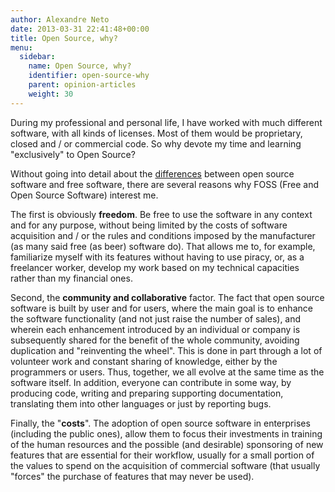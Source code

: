 ```yaml
---
author: Alexandre Neto
date: 2013-03-31 22:41:48+00:00
title: Open Source, why?
menu:
  sidebar:
    name: Open Source, why?
    identifier: open-source-why
    parent: opinion-articles
    weight: 30
---
```


During my professional and personal life, I have worked with much different software, with all kinds of licenses. Most of them would be proprietary, closed and / or commercial code. So why devote my time and learning "exclusively" to Open Source?

Without going into detail about the [differences](https://en.wikipedia.org/wiki/Free_and_open-source_software) between open source software and free software, there are several reasons why FOSS (Free and Open Source Software) interest me.

The first is obviously **freedom**. Be free to use the software in any context and for any purpose, without being limited by the costs of software acquisition and / or the rules and conditions imposed by the manufacturer (as many said free (as beer) software do). That allows me to, for example, familiarize myself with its features without having to use piracy, or, as a freelancer worker, develop my work based on my technical capacities rather than my financial ones.

Second, the **community and collaborative** factor. The fact that open source software is built by user and for users, where the main goal is to enhance the software functionality (and not just raise the number of sales), and wherein each enhancement introduced by an individual or company is subsequently shared for the benefit of the whole community, avoiding duplication and "reinventing the wheel". This is done in part through a lot of volunteer work and constant sharing of knowledge, either by the programmers or users. Thus, together, we all evolve at the same time as the software itself. In addition, everyone can contribute in some way, by producing code, writing and preparing supporting documentation, translating them into other languages or just by reporting bugs.

Finally, the "**costs**". The adoption of open source software in enterprises (including the public ones), allow them to focus their investments in training of the human resources and the possible (and desirable) sponsoring of new features that are essential for their workflow, usually for a small portion of the values to spend on the acquisition of commercial software (that usually "forces" the purchase of features that may never be used).
